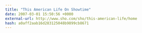 ```yaml
---
title: "This American Life On Showtime"
date: 2007-03-01 15:50:56 +0000
external-url: http://www.sho.com/sho/this-american-life/home
hash: a0aff2aab16d283125048b9899cb8671
---
```



